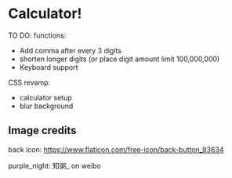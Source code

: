 # Calculator!
TO DO:
functions:
- Add comma after every 3 digits
- shorten longer digits (or place digit amount limit 100,000,000)
- Keyboard support

CSS revamp:
- calculator setup
- blur background




## Image credits
back icon: https://www.flaticon.com/free-icon/back-button_93634

purple_night: 知粥_ on weibo 
